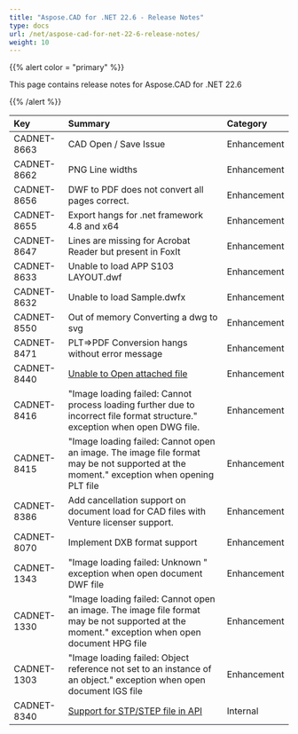 ```yaml
---
title: "Aspose.CAD for .NET 22.6 - Release Notes"
type: docs
url: /net/aspose-cad-for-net-22-6-release-notes/
weight: 10
---
```


{{% alert color = "primary" %}}

This page contains release notes for Aspose.CAD for .NET 22.6

{{% /alert %}}


|**Key**|**Summary**|**Category**|
| :- | :- | :- |
| CADNET-8663 | CAD Open / Save Issue | Enhancement |
| CADNET-8662 | PNG Line widths | Enhancement |
| CADNET-8656 | DWF to PDF does not convert all pages correct.  | Enhancement |
| CADNET-8655 | Export hangs for .net framework 4.8 and x64 | Enhancement |
| CADNET-8647 | Lines are missing for Acrobat Reader but present in FoxIt | Enhancement |
| CADNET-8633 | Unable to load APP S103 LAYOUT.dwf | Enhancement |
| CADNET-8632 | Unable to load Sample.dwfx | Enhancement |
| CADNET-8550 | Out of memory Converting a dwg to svg | Enhancement |
| CADNET-8471 | PLT=>PDF Conversion hangs without error message | Enhancement |
| CADNET-8440 | [Unable to Open attached file](https://forum.aspose.com/t/unable-to-open-attached-file/231331/17) | Enhancement |
| CADNET-8416 | "Image loading failed: Cannot process loading further due to incorrect file format structure." exception when open DWG file. | Enhancement |
| CADNET-8415 | "Image loading failed: Cannot open an image. The image file format may be not supported at the moment." exception when opening PLT file | Enhancement |
| CADNET-8386 | Add cancellation support on document load for CAD files with Venture licenser support. | Enhancement |
| CADNET-8070 | Implement DXB format support | Enhancement |
| CADNET-1343 | "Image loading failed: Unknown " exception when open document DWF file | Enhancement |
| CADNET-1330 | "Image loading failed: Cannot open an image. The image file format may be not supported at the moment." exception when open document HPG file | Enhancement |
| CADNET-1303 | "Image loading failed: Object reference not set to an instance of an object." exception when open document IGS file | Enhancement |
| CADNET-8340 | [Support for STP/STEP file in API](https://forum.aspose.com/t/support-fur-stp-files/235954) | Internal |
